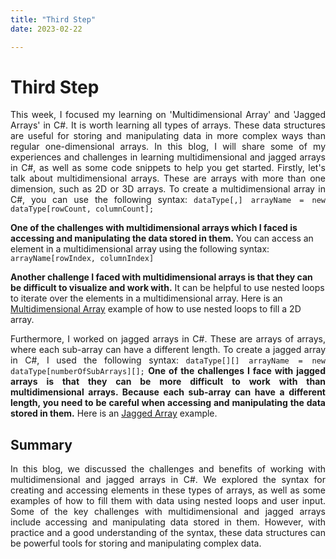 ```yaml
---
title: "Third Step"
date: 2023-02-22

---
```

<h1><b>Third Step</b></h1>
<p align="justify">
  This week, I focused my learning on 'Multidimensional Array' and 'Jagged Arrays' in C#. It is worth learning all types of arrays. These data structures are useful 
  for storing and manipulating data in more complex ways than regular one-dimensional arrays. In this blog, I will share some of my experiences and challenges in 
  learning multidimensional and jagged arrays in C#, as well as some code snippets to help you get started. Firstly, let's talk about multidimensional arrays. 
  These are arrays with more than one dimension, such as 2D or 3D arrays. To create a multidimensional array in C#, you can use the following syntax:
  <code>dataType[,] arrayName = new dataType[rowCount, columnCount];</code>
  
  <b>One of the challenges with multidimensional arrays which I faced is accessing and manipulating the data stored in them.</b> You can access an element in a 
  multidimensional array using the following syntax:
  <code>arrayName[rowIndex, columnIndex]</code>
  
  <b>Another challenge I faced with multidimensional arrays is that they can be difficult to visualize and work with.</b> It can be helpful to use nested loops to iterate over the elements in a multidimensional array. Here is an <a href="https://github.com/rugveth1210/Language-Learning-Blog/blob/main/_Codes/MultidimensionalArrays.cs">
  Multidimensional Array</a> example of how to use nested loops to fill a 2D array.
</p>
<p align="justify">
  Furthermore, I worked on jagged arrays in C#. These are arrays of arrays, where each sub-array can have a different length. To create a jagged array in C#, 
  I used the following syntax:
  <code>dataType[][] arrayName = new dataType[numberOfSubArrays][];</code>
  <b>One of the challenges I face with jagged arrays is that they can be more difficult to work with than multidimensional arrays. Because each sub-array can have a different 
    length, you need to be careful when accessing and manipulating the data stored in them.</b> Here is an <a href="https://github.com/rugveth1210/Language-Learning-Blog/blob/main/_Codes/JaggedArray.cs">Jagged Array</a>
  example.
</p>

<h2><b>Summary</b></h2>
<p align="justify">
  In this blog, we discussed the challenges and benefits of working with multidimensional and jagged arrays in C#. We explored the syntax for creating and accessing 
  elements in these types of arrays, as well as some examples of how to fill them with data using nested loops and user input. Some of the key challenges with 
  multidimensional and jagged arrays include accessing and manipulating data stored in them. However, with practice and a good understanding of the syntax, these data 
  structures can be powerful tools for storing and manipulating complex data.
</p>


